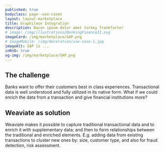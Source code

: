 ```yaml
---
published: true
bodyclass: page--use-cases
layout: layout-marketplace
title: Graphileon Integration
description: Bacon ipsum dolor amet turkey frankfurter
# image: /img/illustrations/BankingFinanceII.svg
imageCard: /img/marketplace/SAP.png
# imageMobile: /img/decoration/use-case-1.jpg
imageAlt: SAP is ...
inRnD: true
og-img: /img/marketplace/SAP.png
---
```


## The challenge

Banks want to offer their customers best in class experiences. Transactional data is well understood and fully utilized in its native form. What if we could enrich the data from a transaction and give financial institutions more?

## Weaviate as solution

Weaviate makes it possible to capture traditional transactional data and to enrich it with supplementary data; and then to form relationships between the traditional and enriched elements. E.g. adding data from existing transactions to cluster new ones by: size, customer type, and also for fraud detection, risk assessment. 